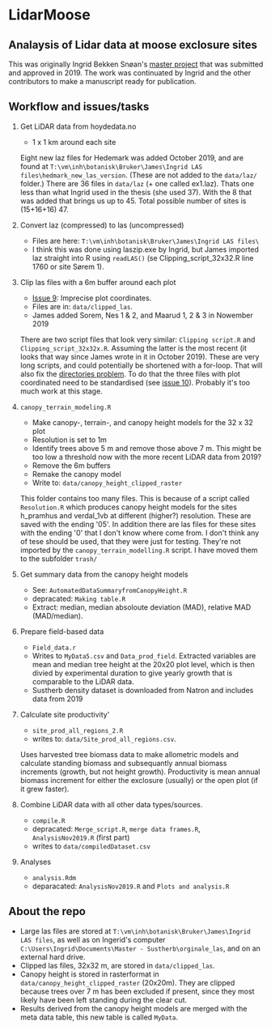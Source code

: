 # LidarMoose
## Analaysis of Lidar data at moose exclosure sites

This was originally Ingrid Bekken Snøan's [master project](https://ntnuopen.ntnu.no/ntnu-xmlui/handle/11250/2618099?locale-attribute=no) that was submitted and approved in 2019. The work was continuated by Ingrid and the other contributors to make a manuscript ready for publication.

## Workflow and issues/tasks
1. Get LiDAR data from hoydedata.no
    * 1 x 1 km around each site

    Eight new laz files for Hedemark was added October 2019, and are found at `T:\vm\inh\botanisk\Bruker\James\Ingrid LAS files\hedmark_new_las_version`. (These are not added to the `data/laz/` folder.) There are 36 files in `data/laz` (+ one called ex1.laz). Thats one less than what Ingrid used in the thesis (she used 37). With the 8 that was added that brings us up to 45. Total possible number of sites is (15+16+16) 47.

1. Convert laz (compressed) to las (uncompressed)
    * Files are here: `T:\vm\inh\botanisk\Bruker\James\Ingrid LAS files\`
    * I think this was done using laszip.exe by Ingrid, but James imported laz straight into R using `readLAS()` (se Clipping_script_32x32.R line 1760 or site Sørem 1).

1. Clip las files with a 6m buffer around each plot
    * [Issue 9](https://github.com/JamesDMSpeed/LidarMoose/issues/9): Imprecise plot coordinates.
    * Files are in: `data/clipped_las`.
    * James added Sorem, Nes 1 & 2, and Maarud 1, 2 & 3 in Nowember 2019

    There are two script files that look very similar: `Clipping script.R` and `Clipping_script_32x32x.R`. Assuming the latter is the most recent (it looks that way since James wrote in it in October 2019). These are very long scripts, and could potentially be shortened with a for-loop. That will also fix the [directories problem](https://github.com/JamesDMSpeed/LidarMoose/issues/7). To do that the three files with plot coordinated need to be standardised (see [issue 10](https://github.com/JamesDMSpeed/LidarMoose/issues/10)). Probably it's too much work at this stage.

1. `canopy_terrain_modeling.R`
    * Make canopy-, terrain-, and canopy height models for the 32 x 32 plot
    * Resolution is set to 1m
    * Identify trees above 5 m and remove those above 7 m. This might be too low a threshold now with the more recent LiDAR data from 2019?
    * Remove the 6m buffers
    * Remake  the canopy model
    * Write to: `data/canopy_height_clipped_raster`

    This folder contains too many files. This is because of a script called `Resolution.R` which produces canopy height models for the sites h_pramhus and verdal_1vb at different (higher?) resolution. These are saved with the ending '05'. In addition there are las files for these sites with the ending '0' that I don't know where come from. I don't think any of tese should be used, that they were just for testing. They're not imported by the `canopy_terrain_modelling.R` script. I have moved them to the subfolder `trash/`

1. Get summary data from the canopy height models
    * See: `AutomatedDataSummaryfromCanopyHeight.R`
    * depracated: `Making table.R`
    * Extract: median, median absoloute deviation (MAD), relative MAD (MAD/median).

1. Prepare field-based data
    * `Field_data.r`
    * Writes to `MyData5.csv` and `Data_prod_field`. Extracted variables are mean and median tree height at the 20x20 plot level, which is then divied by experimental duration to give yearly growth that is comparable to the LiDAR data.
    * Sustherb density dataset is downloaded from Natron and includes data from 2019

1. Calculate site productivity'
    * `site_prod_all_regions_2.R`
    * writes to: `data/Site_prod_all_regions.csv`.

    Uses harvested tree biomass data to make allometric models and calculate standing biomass and subsequantly annual biomass increments (growth, but not height growth). Productivity is mean annual biomass increment for either the exclosure (usually) or the open plot (if it grew faster).

1. Combine LiDAR data with all other data types/sources.
    * `compile.R`
    * depracated: `Merge_script.R`, `merge data frames.R`, `AnalysisNov2019.R` (first part)
    * writes to `data/compiledDataset.csv`

1. Analyses
    * `analysis.Rdm`
    * deparacated: `AnalysisNov2019.R` and `Plots and analysis.R`



## About the repo
* Large las files are stored at `T:\vm\inh\botanisk\Bruker\James\Ingrid LAS files`, as well as on Ingerid's computer `C:\Users\Ingrid\Documents\Master - Sustherb\orginale_las`, and on an external hard drive.
* Clipped las files, 32x32 m, are stored in `data/clipped_las`.
* Canopy height is stored in rasterformat in `data/canopy_height_clipped_raster` (20x20m). They are clipped because trees over 7 m has been excluded if present, since they most likely have been left standing during the clear cut.
* Results derived from the canopy height models are merged with the meta data table, this new table is called `MyData`.
